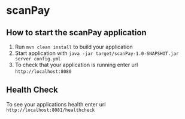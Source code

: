 # scanPay

How to start the scanPay application
---

1. Run `mvn clean install` to build your application
1. Start application with `java -jar target/scanPay-1.0-SNAPSHOT.jar server config.yml`
1. To check that your application is running enter url `http://localhost:8080`


Health Check
---

To see your applications health enter url `http://localhost:8081/healthcheck`
